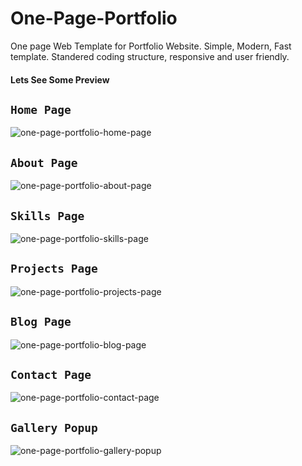 # One-Page-Portfolio
One page Web Template for Portfolio Website. Simple, Modern, Fast template.
Standered coding structure, responsive and user friendly.

#### Lets See Some Preview

## `Home Page`
![one-page-portfolio-home-page](https://github.com/aburaihanc/One-Page-Portfolio/blob/main/Web%20capture_15-2-2021_143445_.jpeg)

## `About Page`
![one-page-portfolio-about-page](https://github.com/aburaihanc/One-Page-Portfolio/blob/main/Web%20capture_15-2-2021_143512_.jpeg)

## `Skills Page`
![one-page-portfolio-skills-page](https://github.com/aburaihanc/One-Page-Portfolio/blob/main/Web%20capture_15-2-2021_143531_.jpeg)

## `Projects Page`
![one-page-portfolio-projects-page](https://github.com/aburaihanc/One-Page-Portfolio/blob/main/Web%20capture_15-2-2021_143549_.jpeg)

## `Blog Page`
![one-page-portfolio-blog-page](https://github.com/aburaihanc/One-Page-Portfolio/blob/main/Screenshot_2021-02-15%20Abu%20Raihan%20-%20Home.png)

## `Contact Page`
![one-page-portfolio-contact-page](https://github.com/aburaihanc/One-Page-Portfolio/blob/main/Screenshot_2021-02-15%20Abu%20Raihan%20-%20Home(1).png)

## `Gallery Popup`
![one-page-portfolio-gallery-popup](https://github.com/aburaihanc/One-Page-Portfolio/blob/main/Screenshot_2021-02-15%20Abu%20Raihan%20-%20Home(2).png)
